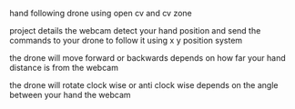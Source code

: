 hand following drone using open cv and cv zone 

project details
the webcam detect your hand position and send the commands to your drone to follow it using x y position system 

the drone will move forward or backwards depends on how far your hand distance is from the webcam 

the drone will rotate clock wise or anti clock wise depends on the angle between your hand the webcam 
